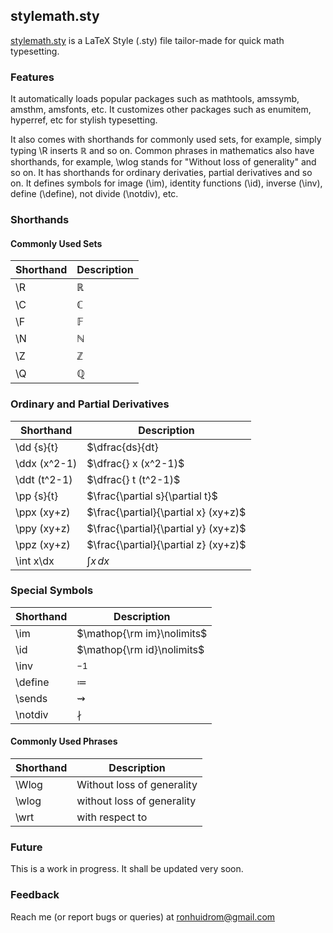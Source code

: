 ## stylemath.sty

[stylemath.sty](https://github.com/ronhuidrom/stylemath/blob/main/stylemath.sty) is a LaTeX Style (.sty) file tailor-made for quick math typesetting.

### Features

It automatically loads popular packages such as mathtools, amssymb, amsthm, amsfonts, etc. It customizes other packages such as enumitem, hyperref, etc for stylish typesetting.

It also comes with shorthands for commonly used sets, for example, simply typing \R inserts $\mathbb{R}$ and so on. Common phrases in mathematics also have shorthands, for example, \wlog stands for "Without loss of generality" and so on. It has shorthands for ordinary derivaties, partial derivatives and so on. It defines symbols for image (\im), identity functions (\id), inverse (\inv), define (\define), not divide (\notdiv), etc.

### Shorthands

#### Commonly Used Sets

|Shorthand | Description |
|--------- | ----------- |
| \R       | $\mathbb{R}$ |
| \C       | $\mathbb{C}$ | 
| \F       | $\mathbb{F}$ |
| \N       | $\mathbb{N}$ |
| \Z       | $\mathbb{Z}$ |
| \Q       | $\mathbb{Q}$ |

### Ordinary and Partial Derivatives

|Shorthand | Description |
|--------- | ----------- |
|\dd {s}{t} | $\dfrac{ds}{dt} |
|\ddx (x^2-1) | $\dfrac{} x (x^2-1)$ |
|\ddt (t^2-1) | $\dfrac{} t (t^2-1)$ |
|\pp {s}{t} | $\frac{\partial s}{\partial t}$ |
|\ppx (xy+z) | $\frac{\partial}{\partial x} (xy+z)$ |
|\ppy (xy+z) | $\frac{\partial}{\partial y} (xy+z)$ |
|\ppz (xy+z) | $\frac{\partial}{\partial z} (xy+z)$ |
|\int x\dx   | $\int x \, dx$ |

### Special Symbols

|Shorthand | Description |
|--------- | ----------  |
|\im       | $\mathop{\rm im}\nolimits$ |
|\id       | $\mathop{\rm id}\nolimits$ |
|\inv      | $^{-1}$     |
|\define   | $\coloneqq$ |
|\sends    | $\rightsquigarrow$ |
|\notdiv   | $\nmid$ |

#### Commonly Used Phrases

|Shorthand | Description |
|--------- | ----------- |
| \Wlog    | Without loss of generality |
| \wlog    | without loss of generality |
| \wrt     | with respect to |

### Future

This is a work in progress. It shall be updated very soon.

### Feedback

Reach me (or report bugs or queries) at ronhuidrom@gmail.com
